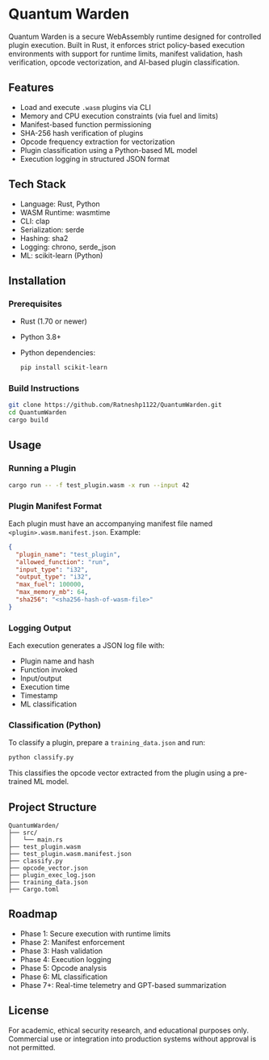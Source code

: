 # Quantum Warden

Quantum Warden is a secure WebAssembly runtime designed for controlled plugin execution. Built in Rust, it enforces strict policy-based execution environments with support for runtime limits, manifest validation, hash verification, opcode vectorization, and AI-based plugin classification.

## Features

* Load and execute `.wasm` plugins via CLI
* Memory and CPU execution constraints (via fuel and limits)
* Manifest-based function permissioning
* SHA-256 hash verification of plugins
* Opcode frequency extraction for vectorization
* Plugin classification using a Python-based ML model
* Execution logging in structured JSON format

## Tech Stack

* Language: Rust, Python
* WASM Runtime: wasmtime
* CLI: clap
* Serialization: serde
* Hashing: sha2
* Logging: chrono, serde\_json
* ML: scikit-learn (Python)

## Installation

### Prerequisites

* Rust (1.70 or newer)
* Python 3.8+
* Python dependencies:

  ```bash
  pip install scikit-learn
  ```

### Build Instructions

```bash
git clone https://github.com/Ratneshp1122/QuantumWarden.git
cd QuantumWarden
cargo build
```

## Usage

### Running a Plugin

```bash
cargo run -- -f test_plugin.wasm -x run --input 42
```

### Plugin Manifest Format

Each plugin must have an accompanying manifest file named `<plugin>.wasm.manifest.json`. Example:

```json
{
  "plugin_name": "test_plugin",
  "allowed_function": "run",
  "input_type": "i32",
  "output_type": "i32",
  "max_fuel": 100000,
  "max_memory_mb": 64,
  "sha256": "<sha256-hash-of-wasm-file>"
}
```

### Logging Output

Each execution generates a JSON log file with:

* Plugin name and hash
* Function invoked
* Input/output
* Execution time
* Timestamp
* ML classification

### Classification (Python)

To classify a plugin, prepare a `training_data.json` and run:

```bash
python classify.py
```

This classifies the opcode vector extracted from the plugin using a pre-trained ML model.

## Project Structure

```
QuantumWarden/
├── src/
│   └── main.rs
├── test_plugin.wasm
├── test_plugin.wasm.manifest.json
├── classify.py
├── opcode_vector.json
├── plugin_exec_log.json
├── training_data.json
├── Cargo.toml
```

## Roadmap

* Phase 1: Secure execution with runtime limits
* Phase 2: Manifest enforcement
* Phase 3: Hash validation
* Phase 4: Execution logging
* Phase 5: Opcode analysis
* Phase 6: ML classification
* Phase 7+: Real-time telemetry and GPT-based summarization

## License

For academic, ethical security research, and educational purposes only. Commercial use or integration into production systems without approval is not permitted.
